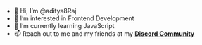 - 👋 Hi, I’m @aditya8Raj
- 👀 I’m interested in Frontend Development
- 🌱 I’m currently learning JavaScript
- 📫 Reach out to me and my friends at my <a href="https://discord.gg/5drT6tdu8e" target="blank_"><strong>Discord Community</strong></a>

<!---
aditya8Raj/aditya8Raj is a ✨ special ✨ repository because its `README.md` (this file) appears on your GitHub profile.
You can click the Preview link to take a look at your changes.
--->
